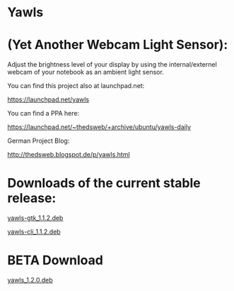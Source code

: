 # Yawls
# (Yet Another Webcam Light Sensor):
Adjust the brightness level of your display by using the internal/externel webcam of your notebook as an ambient light sensor.

You can find this project also at launchpad.net:

https://launchpad.net/yawls

You can find a PPA here:

https://launchpad.net/~thedsweb/+archive/ubuntu/yawls-daily

German Project Blog:

http://thedsweb.blogspot.de/p/yawls.html

# Downloads of the current stable release:
[yawls-gtk_1.1.2.deb](https://launchpad.net/yawls/1.1.x/1.1.2/+download/yawls-gtk_1.1.2_all.deb)

[yawls-cli_1.1.2.deb](https://launchpad.net/yawls/1.1.x/1.1.2/+download/yawls-cli_1.1.2_all.deb)

# BETA Download
[yawls_1.2.0.deb](https://bugs.launchpad.net/yawls/+bug/1433997/+attachment/4415274/+files/yawls_1.2.0_all.deb)
